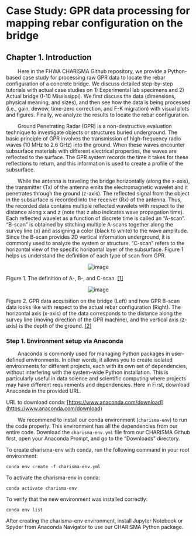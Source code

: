 # Case Study: GPR data processing for mapping rebar configuration on the bridge

## Chapter 1. Introduction

&nbsp;&nbsp;&nbsp;&nbsp;&nbsp;&nbsp;&nbsp;&nbsp;Here in the FHWA CHARISMA Github repository, we provide a Python-based case study for processing raw GPR data to locate the rebar configuration of a concrete bridge. We discuss detailed step-by-step tutorials with actual case studies on 1) Experimental lab specimens and 2) Actual bridge (I-10 Mississippi). We first discuss the data (dimensions, physical meaning, and sizes), and then see how the data is being processed (i.e., gain, dewow, time-zero correction, and F-K migration) with visual plots and figures. Finally, we analyze the results to locate the rebar configuration.

&nbsp;&nbsp;&nbsp;&nbsp;&nbsp;&nbsp;&nbsp;&nbsp;Ground Penetrating Radar (GPR) is a non-destructive evaluation technique to investigate objects or structures buried underground. The basic principle of GPR involves the transmission of high-frequency radio waves (10 MHz to 2.6 GHz) into the ground. When these waves encounter subsurface materials with different electrical properties, the waves are reflected to the surface. The GPR system records the time it takes for these reflections to return, and this information is used to create a profile of the subsurface.

&nbsp;&nbsp;&nbsp;&nbsp;&nbsp;&nbsp;&nbsp;&nbsp;While the antenna is traveling the bridge horizontally (along the x-axis), the transmitter (Tx) of the antenna emits the electromagnetic wavelet and it penetrates through the ground (z-axis). The reflected signal from the object in the subsurface is recorded into the receiver (Rx) of the antenna. Thus, the recorded data contains multiple reflected wavelets with respect to the distance along x and z (note that z also indicates wave propagation time). Each reflected wavelet as a function of discrete time is called an “A-scan”. “B-scan” is obtained by stitching multiple A-scans together along the survey line (x) and assigning a color (black to white) to the wave amplitude. Since the B-scan provides 2D vertical information underground, it is commonly used to analyze the system or structure. “C-scan” refers to the horizontal view of the specific horizontal layer of the subsurface. Figure 1 helps us understand the definition of each type of scan from GPR.

<p align="center">
  <img src="https://github.com/SteveYangFHWA/GPR-test/assets/154262555/945457f6-3e45-46c8-8921-59d08ed28bdd" alt="image">
</p>

Figure 1. The definition of A-, B-, and C-scan. <a href="https://doi.org/10.1515/jag-2020-0004">[1]</a>



<p align="center">
  <img src="https://github.com/SteveYangFHWA/GPR-test/assets/154262555/2b3f8c0a-64dd-421f-a4e7-9340ef3bd8da" alt="image">
</p>

Figure 2. GPR data acquisition on the bridge (Left) and how GPR B-scan data looks like with respect to the actual rebar configuration (Right). The horizontal axis (x-axis) of the data corresponds to the distance along the survey line (moving direction of the GPR machine), and the vertical axis (z-axis) is the depth of the ground.  <a href="https://infotechnology.fhwa.dot.gov/bridge/">[2]</a>


### Step 1. Environment setup via Anaconda

&nbsp;&nbsp;&nbsp;&nbsp;&nbsp;&nbsp;&nbsp;&nbsp;Anaconda is commonly used for managing Python packages in user-defined environments. In other words, it allows you to create isolated environments for different projects, each with its own set of dependencies, without interfering with the system-wide Python installation. This is particularly useful in data science and scientific computing where projects may have different requirements and dependencies. Here in First, download Anaconda in the provided URL.

URL to download conda: [https://www.anaconda.com/download](https://www.anaconda.com/download)


&nbsp;&nbsp;&nbsp;&nbsp;&nbsp;&nbsp;&nbsp;&nbsp;We recommend to install our conda environment (`charisma-env`) to run the code properly. This environment has all the dependencies from our entire code. Download the `charisma-env.yml` file from our CHARISMA Github first, open your Anaconda Prompt, and go to the “Downloads” directory. 


To create charisma-env with conda, run the following command in your root environment:

`conda env create -f charisma-env.yml`

To activate the charisma-env in conda:

`conda activate charisma-env`

To verify that the new environment was installed correctly:

`conda env list`

After creating the charisma-env environment, install Jupyter Notebook or Spyder from Anaconda Navigator to use our CHARISMA Python package.
